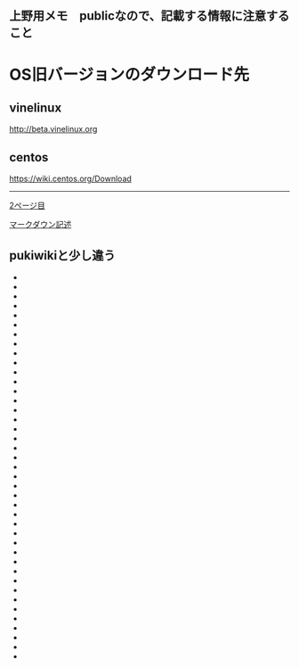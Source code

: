 上野用メモ　publicなので、記載する情報に注意すること
---

# OS旧バージョンのダウンロード先
## vinelinux
http://beta.vinelinux.org
## centos
https://wiki.centos.org/Download

----
[2ページ目](readme2)

[マークダウン記述](readme2)

pukiwikiと少し違う
-
-
-
-
-
-
-
-
-
-
-
-
-
-
-
-
-
-
-
-
-
-
-
-
-
-
-
-
-
-
-
-
-
-
-
-
-
-
-
-
-
-

